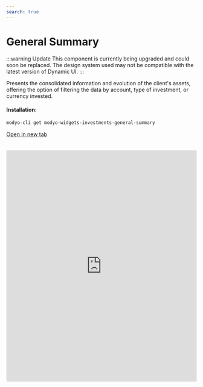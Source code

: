 ```yaml
---
search: true
---
```


# General Summary

:::warning Update
This component is currently being upgraded and could soon be replaced. The design system used may not be compatible with the latest version of Dynamic UI.
:::

Presents the consolidated information and evolution of the client's assets, offering the option of filtering the data by account, type of investment, or currency invested.

#### Installation:

```bash
modyo-cli get modyo-widgets-investments-general-summary
```

[Open in new tab](https://widgets.modyo.com/investments/general-summary)

<iframe id="widgetFrame" src="https://widgets.modyo.com/investments/general-summary" width="100%" frameBorder="0" style="min-height:612px;overflow:auto;margin-top:20px;"/>

| Features          | Description                                                                                                                                                                                                                               |
|------------------------|-------------------------------------------------------------------------------------------------------------------------------------------------------------------------------------------------------------------------------------------|
| Consolidated Assets | Displays the consolidated information of the client's total assets at the close of the previous day. It provides a summary of the assets invested by the client, viewing accounts, products, and the currency in which the transaction is carried out. |
| Monthly Growth      | Displays the initial and final balance of the selected month, together with the transactions of the month (contributions, returns and gain/loss).                                                                                                  |
| Annual Growth        | Shows a comparison between the equity growth during the current year to date (YTD) and the investment growth during the previous year (from the beginning to the end of the year).                                                     |
